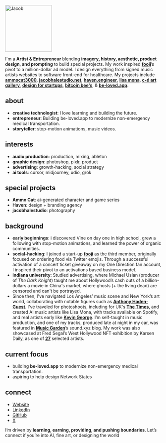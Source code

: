 <img src="https://avatars.githubusercontent.com/u/94732917?v=4" alt="Jacob" width="150" height="150">

I'm a **Artist & Entrepreneur** blending **imagery, history, aesthetic, product design, and prompting** to build special projects. My work inspired [**fooji**](https://fooji.com/)’s pivot to a million-dollar ad model. I design everything from signed music artists websites to software front-end for healthcare. My projects include [**ammocat3000**](https://ammocat3000.com), [**jacobhalestudio.net**](https://jacobhalestudio.net), [**haven.engineer**](https://haven.engineer), [**lisa mona**](https://www.youtube.com/watch?v=0WxiY5idz-Q&list=OLAK5uy_k9Z0xjH9Dl3RkjzwKESBF3lQVsXwqDMGA), [**c-d art gallery**](https://comparison=deserving.net), [**design for startups**](https://designforstartups.net), [**bitcoin bee's**](https://haven.engineer/bitcoinbank), & [**be-loved.app**](http://be-loved.app/about).

## about 

- **creative technologist**: I love learning and building the future.
- **entrepreneur**: Building be-loved.app to modernize non-emergency medical transportation.
- **storyteller**:  stop-motion animations, music videos.

## interests

- **audio production**: production, mixing, ableton
- **graphic design**: photoshop, pixlr, product
- **advertising**: growth-hacking, social strategy
- **ai tools**: cursor, midjourney, udio, grok



## special projects

- **Ammo Cat**: ai-generated character and game series
- **Haven**: design + branding agency
- **jacobhalestudio**: photography

## background

- **early beginnings**: i discovered Vine on day one in high school, grew a following with stop-motion animations, and learned the power of organic communities.
- **social-hacking**: I joined a start-up [**fooji**](https://fooji.com/) as the third member, originally focused on ordering food via Twitter emojis. Through a successful activation of a concert ticket giveaway on my One Direction fan account, I inspired their pivot to an activations based business model.
- **indiana university**: Studied advertising, where Michael Uslan (producer of *The Dark Knight*) taught me about Hollywood’s cash outs of a billion-dollars a movie in China's market, where ghosts (+ the living dead) are censored and can't be portrayed.
- Since then, I've navigated Los Angeles’ music scene and New York’s art world, collaborating with notable figures such as [**Anthony Haden-Guest**](https://news.artnet.com/art-world/jean-michel-basquiat-death-542345). I've traveled for photoshoots, including for UK's [**The Times**](https://pagesix.com/wp-content/uploads/sites/3/2022/05/IMG_37841-1.jpg), and created AI music artists like Lisa Mona, with tracks available on Spotify, and real artists early like [**Kevin George**](https://notion.online/when-youre-alone-by-kevin-george/). I’m self-taught in music production, and one of my tracks, produced late at night in my car, was featured in [**Music Garden**](https://www.sound.xyz/0x3e882b64b26a9351e7312e40649a43947b38091f/post/b899bfca-1719-4fbf-8e92-748af6b2ef04)’s sound.xyz blog. My work was also showcased at Fred Segal’s West Hollywood NFT exhibition by Karsen Daily, as one of [**27**](https://www.27times.xyz) selected artists.

## current focus

- building **be-loved.app** to modernize non-emergency medical transportation.
- aspiring to help design Network States

## connect 

- [Website](https://haven.engineer)
- [LinkedIn](https://www.linkedin.com/in/jacobhalestudio)
- [GitHub](https://github.com/sailorjacob)
- [X](https://x.com/rationmachine)

I’m driven by **learning, earning, providing, and pushing boundaries**. Let’s connect if you’re into AI, fine art, or designing the world
